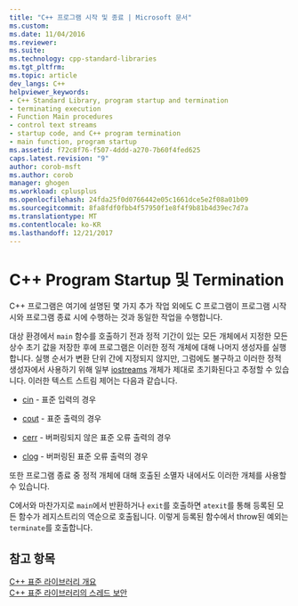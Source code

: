 ```yaml
---
title: "C++ 프로그램 시작 및 종료 | Microsoft 문서"
ms.custom: 
ms.date: 11/04/2016
ms.reviewer: 
ms.suite: 
ms.technology: cpp-standard-libraries
ms.tgt_pltfrm: 
ms.topic: article
dev_langs: C++
helpviewer_keywords:
- C++ Standard Library, program startup and termination
- terminating execution
- Function Main procedures
- control text streams
- startup code, and C++ program termination
- main function, program startup
ms.assetid: f72c8f76-f507-4ddd-a270-7b60f4fed625
caps.latest.revision: "9"
author: corob-msft
ms.author: corob
manager: ghogen
ms.workload: cplusplus
ms.openlocfilehash: 24fda25f0d0766442e05c1661dce5e2f08a01b09
ms.sourcegitcommit: 8fa8fdf0fbb4f57950f1e8f4f9b81b4d39ec7d7a
ms.translationtype: MT
ms.contentlocale: ko-KR
ms.lasthandoff: 12/21/2017
---
```

# <a name="c-program-startup-and-termination"></a>C++ Program Startup 및 Termination
C++ 프로그램은 여기에 설명된 몇 가지 추가 작업 외에도 C 프로그램이 프로그램 시작 시와 프로그램 종료 시에 수행하는 것과 동일한 작업을 수행합니다.  
  
 대상 환경에서 `main` 함수를 호출하기 전과 정적 기간이 있는 모든 개체에서 지정한 모든 상수 초기 값을 저장한 후에 프로그램은 이러한 정적 개체에 대해 나머지 생성자를 실행합니다. 실행 순서가 변환 단위 간에 지정되지 않지만, 그럼에도 불구하고 이러한 정적 생성자에서 사용하기 위해 일부 [iostreams](../standard-library/iostreams-conventions.md) 개체가 제대로 초기화된다고 추정할 수 있습니다. 이러한 텍스트 스트림 제어는 다음과 같습니다.  
  
-   [cin](../standard-library/iostream.md#cin) - 표준 입력의 경우  
  
-   [cout](../standard-library/iostream.md#cout) - 표준 출력의 경우  
  
-   [cerr](../standard-library/iostream.md#cerr) - 버퍼링되지 않은 표준 오류 출력의 경우  
  
-   [clog](../standard-library/iostream.md#clog) - 버퍼링된 표준 오류 출력의 경우  
  
 또한 프로그램 종료 중 정적 개체에 대해 호출된 소멸자 내에서도 이러한 개체를 사용할 수 있습니다.  
  
 C에서와 마찬가지로 `main`에서 반환하거나 `exit`를 호출하면 `atexit`를 통해 등록된 모든 함수가 레지스트리의 역순으로 호출됩니다. 이렇게 등록된 함수에서 throw된 예외는 `terminate`를 호출합니다.  
  
## <a name="see-also"></a>참고 항목  
 [C++ 표준 라이브러리 개요](../standard-library/cpp-standard-library-overview.md)   
 [C++ 표준 라이브러리의 스레드 보안](../standard-library/thread-safety-in-the-cpp-standard-library.md)


